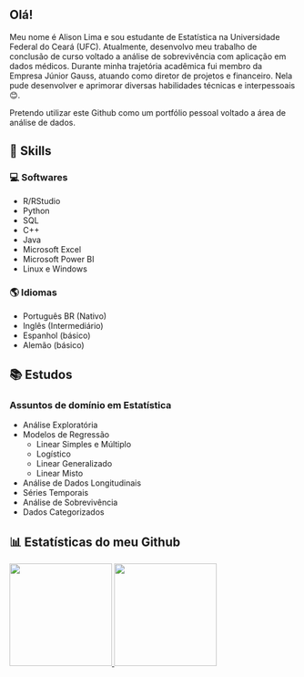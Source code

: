 ## Olá!

Meu nome é Alison Lima e sou estudante de Estatística na Universidade Federal do Ceará (UFC). Atualmente, desenvolvo meu trabalho de conclusão de curso voltado a análise de sobrevivência com aplicação em dados médicos. Durante minha trajetória acadêmica fui membro da Empresa Júnior Gauss, atuando como diretor de projetos e financeiro. Nela pude desenvolver e aprimorar diversas habilidades técnicas e interpessoais :blush:.

Pretendo utilizar este Github como um portfólio pessoal voltado a área de análise de dados.

## :brain: Skills

### :computer: Softwares
- R/RStudio
- Python
- SQL
- C++
- Java
- Microsoft Excel
- Microsoft Power BI
- Linux e Windows

### :earth_americas: Idiomas
- Português BR (Nativo)
- Inglês (Intermediário)
- Espanhol (básico)
- Alemão (básico)

## :books: Estudos

### Assuntos de domínio em Estatística
- Análise Exploratória
- Modelos de Regressão 
  - Linear Simples e Múltiplo
  - Logístico
  - Linear Generalizado
  - Linear Misto
- Análise de Dados Longitudinais
- Séries Temporais
- Análise de Sobrevivência
- Dados Categorizados


## 📊 Estatísticas do meu Github
<div>
<a href="https://github.com/alisondsl">
<img height="180em" src="https://github-readme-stats.vercel.app/api/top-langs/?username=alisondsl&layout=compact&langs_count=7&theme=slateorange"/>
<img height="180em" src="https://github-readme-stats.vercel.app/api?username=alisondsl&show_icons=true&theme=slateorange&include_all_commits=true&count_private=true"/>
</div>



<!--
**alisondsl/alisondsl** is a ✨ _special_ ✨ repository because its `README.md` (this file) appears on your GitHub profile.

Here are some ideas to get you started:

- 🔭 I’m currently working on ...
- 🌱 I’m currently learning ...
- 👯 I’m looking to collaborate on ...
- 🤔 I’m looking for help with ...
- 💬 Ask me about ...
- 📫 How to reach me: ...
- 😄 Pronouns: ...
- ⚡ Fun fact: ...
-->
